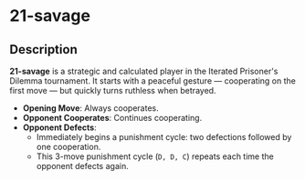 # 21-savage

## Description

**21-savage** is a strategic and calculated player in the Iterated Prisoner's Dilemma tournament. It starts with a peaceful gesture — cooperating on the first move — but quickly turns ruthless when betrayed.

- **Opening Move**: Always cooperates.
- **Opponent Cooperates**: Continues cooperating.
- **Opponent Defects**:
  - Immediately begins a punishment cycle: two defections followed by one cooperation.
  - This 3-move punishment cycle (`D, D, C`) repeats each time the opponent defects again.
